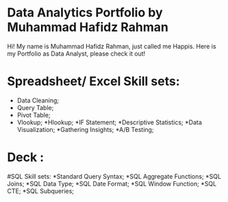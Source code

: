 # Data Analytics Portfolio by Muhammad Hafidz Rahman
Hi! My name is Muhammad Hafidz Rahman, just called me Happis. Here is my Portfolio as Data Analyst, please check it out!

# Spreadsheet/ Excel Skill sets:
* Data Cleaning;
* Query Table;
* Pivot Table;
* Vlookup;
*Hlookup;
*IF Statement;
*Descriptive Statistics;
*Data Visualization;
*Gathering Insights;
*A/B Testing;

# Deck :

#SQL Skill sets:
*Standard Query Syntax;
*SQL Aggregate Functions;
*SQL Joins;
*SQL Data Type;
*SQL Date Format;
*SQL Window Function;
*SQL CTE;
*SQL Subqueries;
